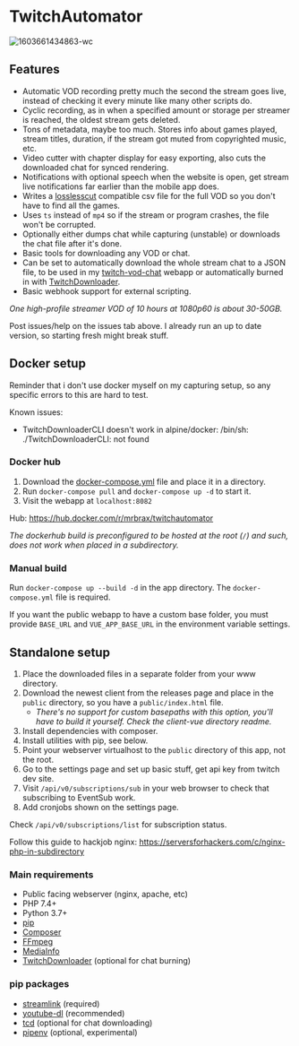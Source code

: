 # TwitchAutomator

![1603661434863-wc](https://user-images.githubusercontent.com/1517911/97119662-fe1b0a80-1711-11eb-8f40-20c1690a01c9.png)

## Features
- Automatic VOD recording pretty much the second the stream goes live, instead of checking it every minute like many other scripts do.
- Cyclic recording, as in when a specified amount or storage per streamer is reached, the oldest stream gets deleted.
- Tons of metadata, maybe too much. Stores info about games played, stream titles, duration, if the stream got muted from copyrighted music, etc.
- Video cutter with chapter display for easy exporting, also cuts the downloaded chat for synced rendering.
- Notifications with optional speech when the website is open, get stream live notifications far earlier than the mobile app does.
- Writes a [losslesscut](https://github.com/mifi/lossless-cut/) compatible csv file for the full VOD so you don't have to find all the games.
- Uses `ts` instead of `mp4` so if the stream or program crashes, the file won't be corrupted.
- Optionally either dumps chat while capturing (unstable) or downloads the chat file after it's done.
- Basic tools for downloading any VOD or chat.
- Can be set to automatically download the whole stream chat to a JSON file, to be used in my [twitch-vod-chat](https://github.com/MrBrax/twitch-vod-chat) webapp or automatically burned in with [TwitchDownloader](https://github.com/lay295/TwitchDownloader).
- Basic webhook support for external scripting.

*One high-profile streamer VOD of 10 hours at 1080p60 is about 30-50GB.*

Post issues/help on the issues tab above. I already run an up to date version, so starting fresh might break stuff.

## Docker setup

Reminder that i don't use docker myself on my capturing setup, so any specific errors to this are hard to test.

Known issues:
- TwitchDownloaderCLI doesn't work in alpine/docker: /bin/sh: ./TwitchDownloaderCLI: not found

### Docker hub

1. Download the [docker-compose.yml](https://raw.githubusercontent.com/MrBrax/TwitchAutomator/master/docker-compose.yml) file and place it in a directory.
2. Run `docker-compose pull` and `docker-compose up -d` to start it.
3. Visit the webapp at `localhost:8082`

Hub: https://hub.docker.com/r/mrbrax/twitchautomator

*The dockerhub build is preconfigured to be hosted at the root (`/`) and such, does not work when placed in a subdirectory.*

### Manual build
Run `docker-compose up --build -d` in the app directory. The `docker-compose.yml` file is required.

If you want the public webapp to have a custom base folder, you must provide `BASE_URL` and `VUE_APP_BASE_URL` in the environment variable settings.

## Standalone setup

1. Place the downloaded files in a separate folder from your www directory.
2. Download the newest client from the releases page and place in the `public` directory, so you have a `public/index.html` file. 
    - *There's no support for custom basepaths with this option, you'll have to build it yourself. Check the client-vue directory readme.*
3. Install dependencies with composer.
4. Install utilities with pip, see below.
5. Point your webserver virtualhost to the `public` directory of this app, not the root.
6. Go to the settings page and set up basic stuff, get api key from twitch dev site.
7. Visit `/api/v0/subscriptions/sub` in your web browser to check that subscribing to EventSub work.
8. Add cronjobs shown on the settings page.

Check `/api/v0/subscriptions/list` for subscription status.

Follow this guide to hackjob nginx: https://serversforhackers.com/c/nginx-php-in-subdirectory

### Main requirements
- Public facing webserver (nginx, apache, etc)
- PHP 7.4+
- Python 3.7+
- [pip](https://pypi.org/project/pip/)
- [Composer](https://getcomposer.org/)
- [FFmpeg](https://ffmpeg.org/download.html)
- [MediaInfo](https://mediaarea.net/en/MediaInfo)
- [TwitchDownloader](https://github.com/lay295/TwitchDownloader) (optional for chat burning)

### pip packages
- [streamlink](https://github.com/streamlink/streamlink) (required)
- [youtube-dl](https://youtube-dl.org/) (recommended)
- [tcd](https://pypi.org/project/tcd/) (optional for chat downloading)
- [pipenv](https://github.com/pypa/pipenv) (optional, experimental)

